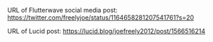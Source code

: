 URL of Flutterwave social media post: https://twitter.com/freelyjoe/status/1164658281207541761?s=20

URL of Lucid post: https://lucid.blog/joefreely2012/post/1566516214
